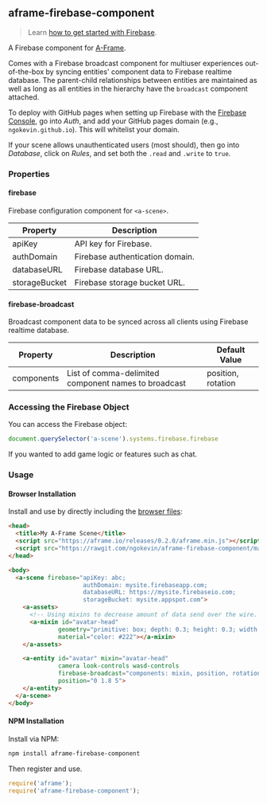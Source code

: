 ## aframe-firebase-component

> Learn [how to get started with Firebase](https://firebase.google.com/docs/web/setup).

A Firebase component for [A-Frame](https://aframe.io).

Comes with a Firebase broadcast component for multiuser experiences
out-of-the-box by syncing entities' component data to Firebase realtime
database. The parent-child relationships between entities are maintained as
well as long as all entities in the hierarchy have the `broadcast` component
attached.

To deploy with GitHub pages when setting up Firebase with the [Firebase
Console](https://firebase.google.com/console/), go into *Auth*, and add your
GitHub pages domain (e.g., `ngokevin.github.io`). This will whitelist your
domain.

If your scene allows unauthenticated users (most should), then go into
*Database*, click on *Rules*, and set both the `.read` and `.write` to `true`.

### Properties

#### firebase

Firebase configuration component for `<a-scene>`.

| Property      | Description                     |
| --------      | -----------                     |
| apiKey        | API key for Firebase.           |
| authDomain    | Firebase authentication domain. |
| databaseURL   | Firebase database URL.          |
| storageBucket | Firebase storage bucket URL.    |

#### firebase-broadcast

Broadcast component data to be synced across all clients using Firebase realtime database.

| Property   | Description                                          | Default Value      |
| --------   | -----------                                          | -------------      |
| components | List of comma-delimited component names to broadcast | position, rotation |

### Accessing the Firebase Object

You can access the Firebase object:

```js
document.querySelector('a-scene').systems.firebase.firebase
```

If you wanted to add game logic or features such as chat.

### Usage

#### Browser Installation

Install and use by directly including the [browser files](dist):

```html
<head>
  <title>My A-Frame Scene</title>
  <script src="https://aframe.io/releases/0.2.0/aframe.min.js"></script>
  <script src="https://rawgit.com/ngokevin/aframe-firebase-component/master/dist/aframe-firebase-component.min.js"></script>
</head>

<body>
  <a-scene firebase="apiKey: abc;
                     authDomain: mysite.firebaseapp.com;
                     databaseURL: https://mysite.firebaseio.com;
                     storageBucket: mysite.appspot.com">
    <a-assets>
      <!-- Using mixins to decrease amount of data send over the wire. -->
      <a-mixin id="avatar-head"
              geometry="primitive: box; depth: 0.3; height: 0.3; width: 0.3"
              material="color: #222"></a-mixin>
    </a-assets>

    <a-entity id="avatar" mixin="avatar-head"
              camera look-controls wasd-controls
              firebase-broadcast="components: mixin, position, rotation"
              position="0 1.8 5">
    </a-entity>
  </a-scene>
</body>
```

#### NPM Installation

Install via NPM:

```bash
npm install aframe-firebase-component
```

Then register and use.

```js
require('aframe');
require('aframe-firebase-component');
```
